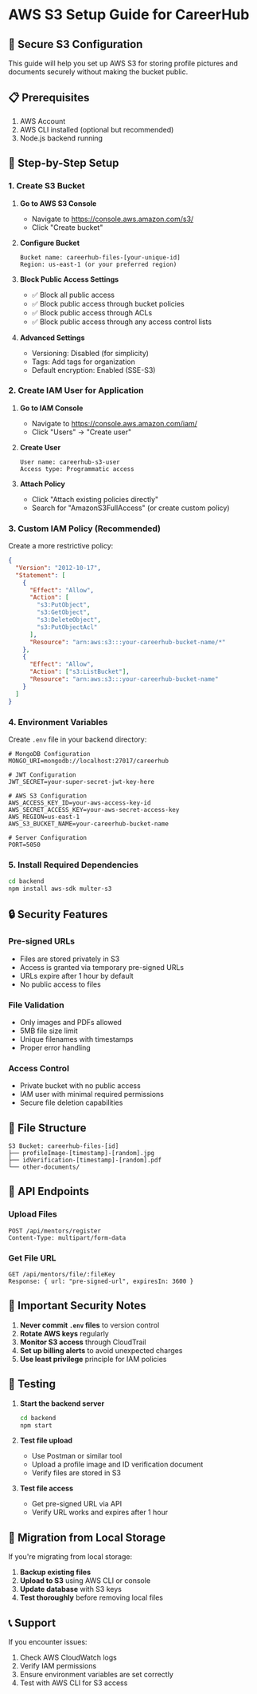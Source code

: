 # AWS S3 Setup Guide for CareerHub

## 🔐 Secure S3 Configuration

This guide will help you set up AWS S3 for storing profile pictures and documents securely without making the bucket public.

## 📋 Prerequisites

1. AWS Account
2. AWS CLI installed (optional but recommended)
3. Node.js backend running

## 🚀 Step-by-Step Setup

### 1. Create S3 Bucket

1. **Go to AWS S3 Console**

   - Navigate to https://console.aws.amazon.com/s3/
   - Click "Create bucket"

2. **Configure Bucket**

   ```
   Bucket name: careerhub-files-[your-unique-id]
   Region: us-east-1 (or your preferred region)
   ```

3. **Block Public Access Settings**

   - ✅ Block all public access
   - ✅ Block public access through bucket policies
   - ✅ Block public access through ACLs
   - ✅ Block public access through any access control lists

4. **Advanced Settings**
   - Versioning: Disabled (for simplicity)
   - Tags: Add tags for organization
   - Default encryption: Enabled (SSE-S3)

### 2. Create IAM User for Application

1. **Go to IAM Console**

   - Navigate to https://console.aws.amazon.com/iam/
   - Click "Users" → "Create user"

2. **Create User**

   ```
   User name: careerhub-s3-user
   Access type: Programmatic access
   ```

3. **Attach Policy**
   - Click "Attach existing policies directly"
   - Search for "AmazonS3FullAccess" (or create custom policy)

### 3. Custom IAM Policy (Recommended)

Create a more restrictive policy:

```json
{
  "Version": "2012-10-17",
  "Statement": [
    {
      "Effect": "Allow",
      "Action": [
        "s3:PutObject",
        "s3:GetObject",
        "s3:DeleteObject",
        "s3:PutObjectAcl"
      ],
      "Resource": "arn:aws:s3:::your-careerhub-bucket-name/*"
    },
    {
      "Effect": "Allow",
      "Action": ["s3:ListBucket"],
      "Resource": "arn:aws:s3:::your-careerhub-bucket-name"
    }
  ]
}
```

### 4. Environment Variables

Create `.env` file in your backend directory:

```env
# MongoDB Configuration
MONGO_URI=mongodb://localhost:27017/careerhub

# JWT Configuration
JWT_SECRET=your-super-secret-jwt-key-here

# AWS S3 Configuration
AWS_ACCESS_KEY_ID=your-aws-access-key-id
AWS_SECRET_ACCESS_KEY=your-aws-secret-access-key
AWS_REGION=us-east-1
AWS_S3_BUCKET_NAME=your-careerhub-bucket-name

# Server Configuration
PORT=5050
```

### 5. Install Required Dependencies

```bash
cd backend
npm install aws-sdk multer-s3
```

## 🔒 Security Features

### Pre-signed URLs

- Files are stored privately in S3
- Access is granted via temporary pre-signed URLs
- URLs expire after 1 hour by default
- No public access to files

### File Validation

- Only images and PDFs allowed
- 5MB file size limit
- Unique filenames with timestamps
- Proper error handling

### Access Control

- Private bucket with no public access
- IAM user with minimal required permissions
- Secure file deletion capabilities

## 📁 File Structure

```
S3 Bucket: careerhub-files-[id]
├── profileImage-[timestamp]-[random].jpg
├── idVerification-[timestamp]-[random].pdf
└── other-documents/
```

## 🔧 API Endpoints

### Upload Files

```
POST /api/mentors/register
Content-Type: multipart/form-data
```

### Get File URL

```
GET /api/mentors/file/:fileKey
Response: { url: "pre-signed-url", expiresIn: 3600 }
```

## 🚨 Important Security Notes

1. **Never commit `.env` files** to version control
2. **Rotate AWS keys** regularly
3. **Monitor S3 access** through CloudTrail
4. **Set up billing alerts** to avoid unexpected charges
5. **Use least privilege** principle for IAM policies

## 🧪 Testing

1. **Start the backend server**

   ```bash
   cd backend
   npm start
   ```

2. **Test file upload**

   - Use Postman or similar tool
   - Upload a profile image and ID verification document
   - Verify files are stored in S3

3. **Test file access**
   - Get pre-signed URL via API
   - Verify URL works and expires after 1 hour

## 🔄 Migration from Local Storage

If you're migrating from local storage:

1. **Backup existing files**
2. **Upload to S3** using AWS CLI or console
3. **Update database** with S3 keys
4. **Test thoroughly** before removing local files

## 📞 Support

If you encounter issues:

1. Check AWS CloudWatch logs
2. Verify IAM permissions
3. Ensure environment variables are set correctly
4. Test with AWS CLI for S3 access
